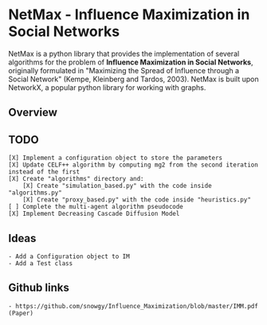 # NetMax - Influence Maximization in Social Networks

NetMax is a python library that provides the implementation of several algorithms for the problem of **Influence Maximization in Social Networks**, originally formulated in "Maximizing the Spread of Influence through a Social Network" (Kempe, Kleinberg and Tardos, 2003). NetMax is built upon NetworkX, a popular python library for working with graphs.

## Overview

## TODO
    [X] Implement a configuration object to store the parameters
    [X] Update CELF++ algorithm by computing mg2 from the second iteration instead of the first
    [X] Create "algorithms" directory and:
        [X] Create "simulation_based.py" with the code inside "algorithms.py"
        [X] Create "proxy_based.py" with the code inside "heuristics.py"
    [ ] Complete the multi-agent algorithm pseudocode
    [X] Implement Decreasing Cascade Diffusion Model

## Ideas
    - Add a Configuration object to IM
    - Add a Test class

## Github links
    - https://github.com/snowgy/Influence_Maximization/blob/master/IMM.pdf (Paper)
